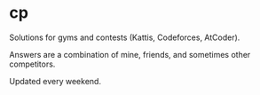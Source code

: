 # cp
Solutions for gyms and contests (Kattis, Codeforces, AtCoder).

Answers are a combination of mine, friends, and sometimes other competitors. 

Updated every weekend.
